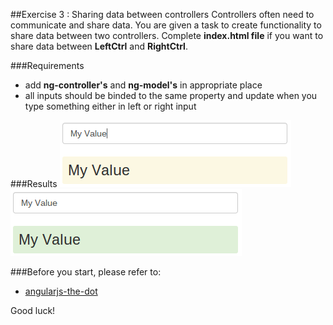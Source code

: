 ##Exercise 3 : Sharing data between controllers
Controllers often need to communicate and share data. You are given a task to create functionality to share data between two controllers.
Complete **index.html file** if you want to share data between **LeftCtrl** and **RightCtrl**.

###Requirements
* add **ng-controller's** and **ng-model's** in appropriate place
* all inputs should be binded to the same property and update when you type something either in left or right input

###Results
![alt text](app/assets/example1.png "First Input")
![alt text](app/assets/example2.png "Second Input")

###Before you start, please refer to:
* [angularjs-the-dot](https://egghead.io/lessons/angularjs-the-dot)


Good luck!
